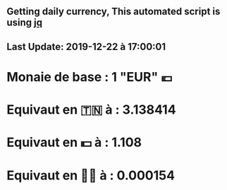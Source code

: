 ## Getting daily currency, This automated script is using [jq](https://stedolan.github.io/jq/)
## Last Update:  2019-12-22 à 17:00:01
 # Monaie de base : 1 "EUR" 💶 
 # Equivaut en 🇹🇳 à :  3.138414 
 # Equivaut en 💵 à : 1.108
 # Equivaut en 🐱‍💻 à :  0.000154
